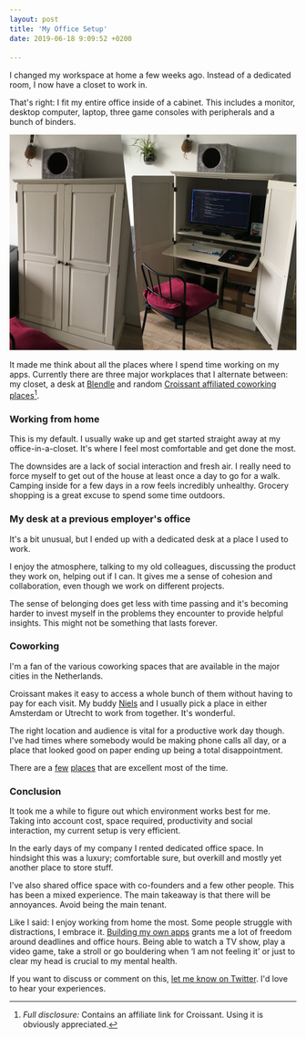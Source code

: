 ```yaml
---
layout: post
title: 'My Office Setup'
date: 2019-06-18 9:09:52 +0200

---
```

I changed my workspace at home a few weeks ago. Instead of a dedicated room, I now have a closet to work in.

That's right: I fit my entire office inside of a cabinet. This includes a monitor, desktop computer, laptop, three game consoles with peripherals and a bunch of binders.

![A side-by-side picture of my office inside of a cabinet, doors closed on the left, open on the right](/assets/blog/closet-office.jpg)

It made me think about all the places where I spend time working on my apps. Currently there are three major workplaces that I alternate between: my closet, a desk at [Blendle](https://www.blendle.com) and random [Croissant affiliated coworking places]()[^croissantaff].

### Working from home

This is my default. I usually wake up and get started straight away at my office-in-a-closet. It's where I feel most comfortable and get done the most.

The downsides are a lack of social interaction and fresh air. I really need to force myself to get out of the house at least once a day to go for a walk. Camping inside for a few days in a row feels incredibly unhealthy. Grocery shopping is a great excuse to spend some time outdoors.

### My desk at a previous employer's office

It's a bit unusual, but I ended up with a dedicated desk at a place I used to work.

I enjoy the atmosphere, talking to my old colleagues, discussing the product they work on, helping out if I can. It gives me a sense of cohesion and collaboration, even though we work on different projects.

The sense of belonging does get less with time passing and it's becoming harder to invest myself in the problems they encounter to provide helpful insights. This might not be something that lasts forever.

### Coworking

I'm a fan of the various coworking spaces that are available in the major cities in the Netherlands.

Croissant makes it easy to access a whole bunch of them without having to pay for each visit. My buddy [Niels](https://www.twitter.com/nielsify) and I usually pick a place in either Amsterdam or Utrecht to work from together. It's wonderful.

The right location and audience is vital for a productive work day though. I've had times where somebody would be making phone calls all day, or a place that looked good on paper ending up being a total disappointment.

There are a [few](https://www.mindspace.me/utrecht/) [places](https://www.rent24.com/en/locations/amsterdam/magna-plaza/) that are excellent most of the time.

### Conclusion

It took me a while to figure out which environment works best for me. Taking into account cost, space required, productivity and social interaction, my current setup is very efficient.

In the early days of my company I rented dedicated office space. In hindsight this was a luxury; comfortable sure, but overkill and mostly yet another place to store stuff.

I've also shared office space with co-founders and a few other people. This has been a mixed experience. The main takeaway is that there will be annoyances. Avoid being the main tenant.

Like I said: I enjoy working from home the most. Some people struggle with distractions, I embrace it. [Building my own apps](https://www.dangercove.com) grants me a lot of freedom around deadlines and office hours. Being able to watch a TV show, play a video game, take a stroll or go bouldering when &lsquo;I am not feeling it&rsquo; or just to clear my head is crucial to my mental health.

If you want to discuss or comment on this, [let me know on Twitter](https://www.twitter.com/boyvanamstel). I'd love to hear your experiences.

[^croissantaff]:_Full disclosure:_ Contains an affiliate link for Croissant. Using it is obviously appreciated.
